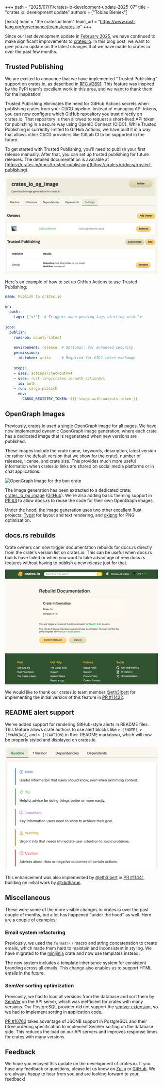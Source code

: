 +++
path = "2025/07/11/crates-io-development-update-2025-07"
title = "crates.io: development update"
authors = ["Tobias Bieniek"]

[extra]
team = "the crates.io team"
team_url = "https://www.rust-lang.org/governance/teams/crates-io"
+++

Since our last development update in [February 2025](https://blog.rust-lang.org/2025/02/05/crates-io-development-update.html), we have continued to make significant improvements to [crates.io](https://crates.io/). In this blog post, we want to give you an update on the latest changes that we have made to crates.io over the past few months.

## Trusted Publishing

We are excited to announce that we have implemented "Trusted Publishing" support on crates.io, as described in [RFC #3691](https://rust-lang.github.io/rfcs/3691-trusted-publishing-cratesio.html). This feature was inspired by the PyPI team's excellent work in this area, and we want to thank them for the inspiration!

Trusted Publishing eliminates the need for GitHub Actions secrets when publishing crates from your CI/CD pipeline. Instead of managing API tokens, you can now configure which GitHub repository you trust directly on crates.io. That repository is then allowed to request a short-lived API token for publishing in a secure way using OpenID Connect (OIDC). While Trusted Publishing is currently limited to GitHub Actions, we have built it in a way that allows other CI/CD providers like GitLab CI to be supported in the future.

To get started with Trusted Publishing, you'll need to publish your first release manually. After that, you can set up trusted publishing for future releases. The detailed documentation is available at [https://crates.io/docs/trusted-publishing](https://crates.io/docs/trusted-publishing).

![Trusted Publishers Settings](trustpub-settings.png)

Here's an example of how to set up GitHub Actions to use Trusted Publishing:

```yaml
name: Publish to crates.io

on:
  push:
    tags: ['v*']  # Triggers when pushing tags starting with 'v'

jobs:
  publish:
    runs-on: ubuntu-latest

    environment: release  # Optional: for enhanced security
    permissions:
      id-token: write     # Required for OIDC token exchange

    steps:
    - uses: actions/checkout@v4
    - uses: rust-lang/crates-io-auth-action@v1
      id: auth
    - run: cargo publish
      env:
        CARGO_REGISTRY_TOKEN: ${{ steps.auth.outputs.token }}
```

## OpenGraph Images

Previously, crates.io used a single OpenGraph image for all pages. We have now implemented dynamic OpenGraph image generation, where each crate has a dedicated image that is regenerated when new versions are published.

These images include the crate name, keywords, description, latest version (or rather the default version that we show for the crate), number of releases, license, and crate size. This provides much more useful information when crates.io links are shared on social media platforms or in chat applications.

![OpenGraph Image for the bon crate](https://static.crates.io/og-images/bon.png)

The image generation has been extracted to a dedicated crate: [crates_io_og_image](https://crates.io/crates/crates_io_og_image) ([GitHub](https://github.com/rust-lang/crates_io_og_image)). We're also adding basic theming support in [PR #3](https://github.com/rust-lang/crates_io_og_image/pull/3) to allow docs.rs to reuse the code for their own OpenGraph images.

Under the hood, the image generation uses two other excellent Rust projects: [Typst](https://typst.app/) for layout and text rendering, and [oxipng](https://github.com/oxipng/oxipng) for PNG optimization.

## docs.rs rebuilds

Crate owners can now trigger documentation rebuilds for docs.rs directly from the crate's version list on crates.io. This can be useful when docs.rs builds have failed or when you want to take advantage of new docs.rs features without having to publish a new release just for that.

![docs.rs Rebuild Confirmation](docs-rebuild-confirmation.png)

We would like to thank our crates.io team member [@eth3lbert](https://github.com/eth3lbert) for implementing the initial version of this feature in [PR #11422](https://github.com/rust-lang/crates.io/pull/11422).

## README alert support

We've added support for rendering GitHub-style alerts in README files. This feature allows crate authors to use alert blocks like `> [!NOTE]`, `> [!WARNING]`, and `> [!CAUTION]` in their README markdown, which will now be properly styled and displayed on crates.io.

![README alerts example](readme-alerts.png)

This enhancement was also implemented by [@eth3lbert](https://github.com/eth3lbert) in [PR #11441](https://github.com/rust-lang/crates.io/pull/11441), building on initial work by [@kbdharun](https://github.com/kbdharun).

## Miscellaneous

These were some of the more visible changes to crates.io over the past couple of months, but a lot has happened "under the hood" as well. Here are a couple of examples:

### Email system refactoring

Previously, we used the `format!()` macro and string concatenation to create emails, which made them hard to maintain and inconsistent in styling. We have migrated to the [minijinja](https://github.com/mitsuhiko/minijinja) crate and now use templates instead.

The new system includes a template inheritance system for consistent branding across all emails. This change also enables us to support HTML emails in the future.

### SemVer sorting optimization

Previously, we had to load all versions from the database and sort them by [SemVer](https://semver.org/) on the API server, which was inefficient for crates with many versions. Our PostgreSQL provider did not support the [semver extension](https://pgxn.org/dist/semver/), so we had to implement sorting in application code.

[PR #10763](https://github.com/rust-lang/crates.io/pull/10763) takes advantage of JSONB support in PostgreSQL and their btree ordering specification to implement SemVer sorting on the database side. This reduces the load on our API servers and improves response times for crates with many versions.

## Feedback

We hope you enjoyed this update on the development of crates.io. If you have any feedback or questions, please let us know on [Zulip](https://rust-lang.zulipchat.com/#narrow/stream/318791-t-crates-io) or [GitHub](https://github.com/rust-lang/crates.io/discussions). We are always happy to hear from you and are looking forward to your feedback!
